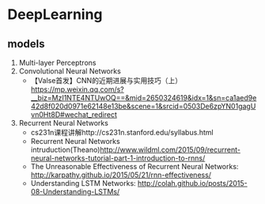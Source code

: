 # DeepLearning
## models
1. Multi-layer Perceptrons
2. Convolutional Neural Networks
   - 【Valse首发】CNN的近期进展与实用技巧（上）https://mp.weixin.qq.com/s?__biz=MzI1NTE4NTUwOQ==&mid=2650324619&idx=1&sn=ca1aed9e42d8f020d0971e62148e13be&scene=1&srcid=0503De6zpYN01gagUvn0Ht8D#wechat_redirect
3. Recurrent Neural Networks 
    - cs231n课程讲解http://cs231n.stanford.edu/syllabus.html
    - Recurrent Neural Networks intruduction(Theano)http://www.wildml.com/2015/09/recurrent-neural-networks-tutorial-part-1-introduction-to-rnns/
    - The Unreasonable Effectiveness of Recurrent Neural Networks: http://karpathy.github.io/2015/05/21/rnn-effectiveness/
    - Understanding LSTM Networks: http://colah.github.io/posts/2015-08-Understanding-LSTMs/

